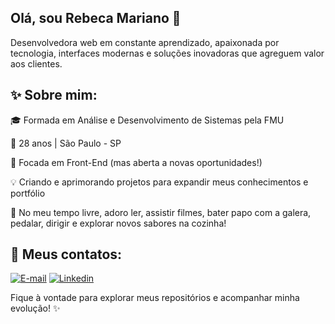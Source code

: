## Olá, sou **Rebeca Mariano** 👋

Desenvolvedora web em constante aprendizado, apaixonada por tecnologia, interfaces modernas e soluções inovadoras que agreguem valor aos clientes.


## ✨ Sobre mim:


🎓 Formada em Análise e Desenvolvimento de Sistemas pela FMU

📅 28 anos | São Paulo - SP

🌟 Focada em Front-End (mas aberta a novas oportunidades!)

💡 Criando e aprimorando projetos para expandir meus conhecimentos e portfólio

🥳 No meu tempo livre, adoro ler, assistir filmes, bater papo com a galera, pedalar, dirigir e explorar novos sabores na cozinha!


## 📌 Meus contatos:

[![ E-mail](https://img.shields.io/badge/Gmail-D14836?style=for-the-badge&logo=gmail&logoColor=white)](mailto:rebecamarianosanto@gmail.com?cco=rebeca-mariano2@hotmail.com&sujeito=Acessei%20seu%20portif%C3%B3lio%20e%20tenho%20interesse%20em%20conversar.")
[![Linkedin](https://img.shields.io/badge/LinkedIn-0077B5?style=for-the-badge&logo=linkedin&logoColor=white)](https://www.linkedin.com/in/rebeca-santo/)


Fique à vontade para explorar meus repositórios e acompanhar minha evolução! ✨





